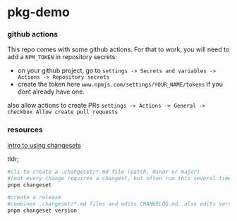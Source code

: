 # pkg-demo

### github actions

This repo comes with some github actions. For that to work, you will need to add a `NPM_TOKEN` in repository secrets:

- on your github project, go to `settings -> Secrets and variables -> Actions -> Repository secrets`
- create the token here `www.npmjs.com/settings/YOUR_NAME/tokens` if you dont already have one.

also allow actions to create PRs `settings -> Actions -> General -> checkbox Allow create pull requests`

### resources

[intro to using changesets](https://github.com/changesets/changesets/blob/main/docs/intro-to-using-changesets.md)

tldr;

```sh
#cli to create a .changeset/*.md file (patch, minor or major)
#(not every change requires a changest, but often run this several times before creating a release)
pnpm changeset

#create a release
#combines .changeset/*.md files and edits CHANGELOG.md, also edits version in package.json
pnpm changeset version
```

